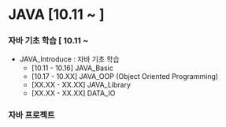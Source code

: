 # JAVA [10.11 ~ ]

###  자바 기초 학습 [ 10.11 ~ 

- JAVA_Introduce : 자바 기초 학습
    - [10.11 - 10.16] JAVA_Basic
    - [10.17 - 10.XX] JAVA_OOP (Object Oriented Programming)
    - [XX.XX - XX.XX] JAVA_Library
    - [XX.XX - XX.XX] DATA_IO

### 자바 프로젝트
